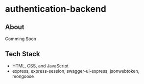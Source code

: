 # authentication-backend
## About
Comming Soon

## Tech Stack
- HTML, CSS, and JavaScript
- express, express-session, swagger-ui-express, jsonwebtoken, mongoose
